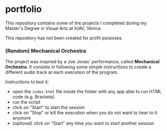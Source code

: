 # portfolio
This repository contains some of the projects I completed during my Master's Degree in Visual Arts at IUAV, Venice.  

This repository has not been created for profit purposes.

### (Random) Mechanical Orchestra
The project was inspired by a Joe Jones' performance, called **Mechanical Orchestra**. It consists in following some simple instructions to create a different audio track at each execution of the program. 

Instructions to test it:
- open the `index.html` file inside the folder with any app able to run HTML code (e.g. Brackets)
- run the script
- click on "Start" to start the session
- click on "Stop" or kill the execution when you do not want to hear to it anymore
- (optional) click on "Start" any time you want to start another session 
